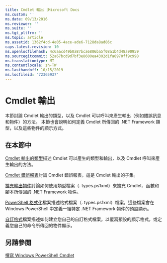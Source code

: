 ```yaml
---
title: Cmdlet 輸出 |Microsoft Docs
ms.custom: ''
ms.date: 09/13/2016
ms.reviewer: ''
ms.suite: ''
ms.tgt_pltfrm: ''
ms.topic: article
ms.assetid: 1362f4cd-4e05-4ace-ade6-7128da8ad86c
caps.latest.revision: 10
ms.openlocfilehash: 4c6aacd49b0a87bca6806ba5f08a1b4d48a90959
ms.sourcegitcommit: 52a67bcd9d7bf3e8600ea4302d1fa8970ff9c998
ms.translationtype: MT
ms.contentlocale: zh-TW
ms.lasthandoff: 10/15/2019
ms.locfileid: "72365937"
---
```

# <a name="cmdlet-output"></a>Cmdlet 輸出

本節討論 Cmdlet 輸出的類型，以及 Cmdlet 可以呼叫來產生輸出（例如錯誤訊息和物件）的方法。 本節也會說明如何定義 Cmdlet 所傳回的 .NET Framework 類型，以及這些物件的顯示方式。

## <a name="in-this-section"></a>在本節中

[Cmdlet 輸出的類型](./types-of-cmdlet-output.md)描述 Cmdlet 可以產生的類型和輸出，以及 Cmdlet 呼叫來產生輸出的方法。

[Cmdlet 錯誤報表](./cmdlet-error-reporting.md)討論 Cmdlet 錯誤報表，這是 Cmdlet 輸出的子集。

[擴充輸出物件](./extending-output-objects.md)討論如何使用類型檔案（. types.ps1xml）來擴充 Cmdlet、函數和腳本所傳回的 .NET Framework 物件。

[PowerShell 格式化](../format/powershell-formatting-files.md)檔案描述格式檔案（. types.ps1xml）檔案，這些檔案會在 Windows PowerShell 中定義一組特定 .NET Framework 物件的預設顯示。

[自訂格式](./custom-formatting-files.md)檔案描述如何建立您自己的自訂格式檔案，以覆寫預設的顯示格式，或定義您自己的命令所傳回的物件顯示。

## <a name="see-also"></a>另請參閱

[撰寫 Windows PowerShell Cmdlet](./writing-a-windows-powershell-cmdlet.md)
